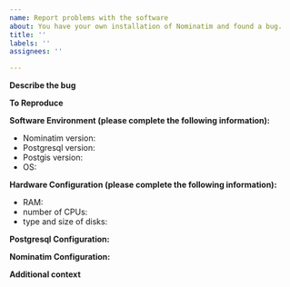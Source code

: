 ```yaml
---
name: Report problems with the software
about: You have your own installation of Nominatim and found a bug.
title: ''
labels: ''
assignees: ''

---
```


<!-- Note: if you are installing Nominatim through a docker image, you should report issues with the installation process with the docker repository first.

     Do not send screen shots! Copy any console output directly into the issue.
 -->

**Describe the bug**
<!-- A clear and concise description of what the bug is.-->

**To Reproduce**
<!-- Please describe what you did to get to the issue. -->

**Software Environment (please complete the following information):**

- Nominatim version:
- Postgresql version:
- Postgis version:
- OS:

**Hardware Configuration (please complete the following information):**

- RAM:
- number of CPUs:
- type and size of disks:

**Postgresql Configuration:**

<!-- List any configuration items you changed in your postgresql configuration. -->

**Nominatim Configuration:**

<!-- List the contents of your customized `.env` file. -->

**Additional context**

<!-- Add any other context about the problem here. -->
